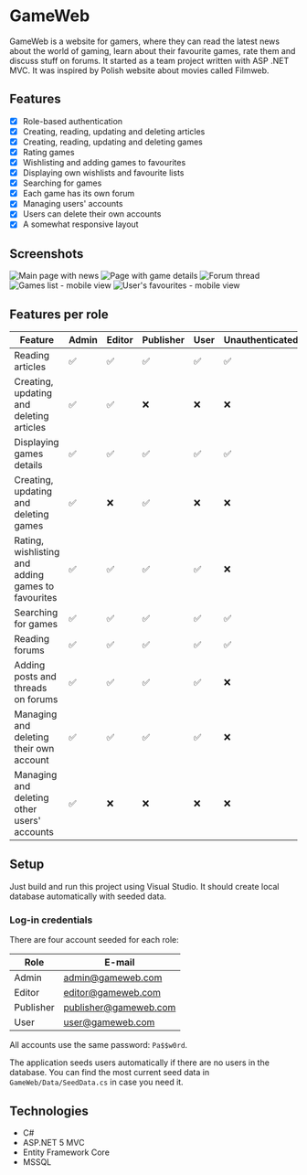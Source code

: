 # GameWeb

GameWeb is a website for gamers, where they can read the latest news about the world of gaming, learn about their favourite games, rate them and discuss stuff on forums. It started as a team project written with ASP .NET MVC. It was inspired by Polish website about movies called Filmweb.

## Features

- [x] Role-based authentication
- [x] Creating, reading, updating and deleting articles
- [x] Creating, reading, updating and deleting games
- [x] Rating games
- [x] Wishlisting and adding games to favourites
- [x] Displaying own wishlists and favourite lists
- [x] Searching for games
- [x] Each game has its own forum
- [x] Managing users' accounts
- [x] Users can delete their own accounts
- [x] A somewhat responsive layout

## Screenshots

![Main page with news](screenshots/mainpage.png)
![Page with game details](screenshots/gamepage.png)
![Forum thread](screenshots/forum.png)
![Games list - mobile view](screenshots/gamesmobile.png)
![User's favourites - mobile view](screenshots/favouritesmobile.png)

## Features per role

| Feature                                            | Admin | Editor | Publisher | User | Unauthenticated |
| -------------------------------------------------- | ----- | ------ | --------- | ---- | --------------- |
| Reading articles                                   | ✅    | ✅     | ✅        | ✅   | ✅              |
| Creating, updating and deleting articles           | ✅    | ✅     | ❌        | ❌   | ❌              |
| Displaying games details                           | ✅    | ✅     | ✅        | ✅   | ✅              |
| Creating, updating and deleting games              | ✅    | ❌     | ✅        | ❌   | ❌              |
| Rating, wishlisting and adding games to favourites | ✅    | ✅     | ✅        | ✅   | ❌              |
| Searching for games                                | ✅    | ✅     | ✅        | ✅   | ✅              |
| Reading forums                                     | ✅    | ✅     | ✅        | ✅   | ✅              |
| Adding posts and threads on forums                 | ✅    | ✅     | ✅        | ✅   | ❌              |
| Managing and deleting their own account            | ✅    | ✅     | ✅        | ✅   | ❌              |
| Managing and deleting other users' accounts        | ✅    | ❌     | ❌        | ❌   | ❌              |

## Setup

Just build and run this project using Visual Studio. It should create local database automatically with seeded data.

### Log-in credentials

There are four account seeded for each role:

| Role      | E-mail                |
| --------- | --------------------- |
| Admin     | admin@gameweb.com     |
| Editor    | editor@gameweb.com    |
| Publisher | publisher@gameweb.com |
| User      | user@gameweb.com      |

All accounts use the same password: `Pa$$w0rd`.

The application seeds users automatically if there are no users in the database. You can find the most current seed data in `GameWeb/Data/SeedData.cs` in case you need it.

## Technologies

- C#
- ASP.NET 5 MVC
- Entity Framework Core
- MSSQL
